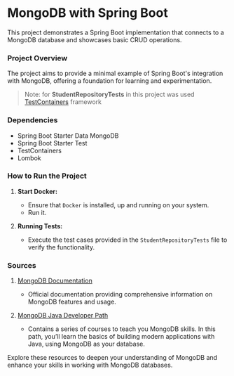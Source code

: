 # MongoDB with Spring Boot

This project demonstrates a Spring Boot implementation that connects to a MongoDB database and showcases basic CRUD operations.

### Project Overview
The project aims to provide a minimal example of Spring Boot's integration with MongoDB, offering a foundation for learning and experimentation.

> Note: for **StudentRepositoryTests** in this project was used [TestContainers](https://testcontainers.com/) framework

### Dependencies
- Spring Boot Starter Data MongoDB
- Spring Boot Starter Test
- TestContainers
- Lombok

### How to Run the Project

1. **Start Docker:**
    - Ensure that `Docker` is installed, up and running on your system.
    - Run it.

2. **Running Tests:**
    - Execute the test cases provided in the `StudentRepositoryTests` file to verify the functionality.

### Sources

1. [MongoDB Documentation](https://www.mongodb.com/docs/)
    - Official documentation providing comprehensive information on MongoDB features and usage.

2. [MongoDB Java Developer Path](https://learn.mongodb.com/learning-paths/mongodb-java-developer-path)
    - Contains a series of courses to teach you MongoDB skills. In this path, you’ll learn the basics of building modern applications with Java, using MongoDB as your database.

Explore these resources to deepen your understanding of MongoDB and enhance your skills in working with MongoDB databases.

